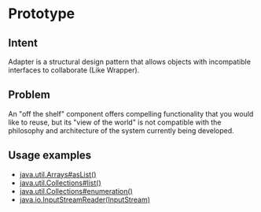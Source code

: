 # Prototype

## Intent

Adapter is a structural design pattern that allows objects with incompatible interfaces to collaborate (Like Wrapper).


## Problem
An "off the shelf" component offers compelling functionality that you would like to reuse,
but its "view of the world" is not compatible with the philosophy and architecture of the system currently being developed.

## Usage examples

* [java.util.Arrays#asList()](https://docs.oracle.com/javase/8/docs/api/java/util/Arrays.html#asList-T...-)
* [java.util.Collections#list()](https://docs.oracle.com/javase/8/docs/api/java/util/Collections.html#list-java.util.Enumeration-)
* [java.util.Collections#enumeration()](https://docs.oracle.com/javase/8/docs/api/java/util/Collections.html#enumeration-java.util.Collection-)
* [java.io.InputStreamReader(InputStream)](https://docs.oracle.com/javase/8/docs/api/java/io/InputStreamReader.html#InputStreamReader-java.io.InputStream-)